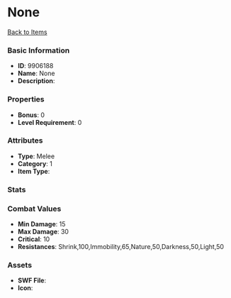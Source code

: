 # None



[Back to Items](../items.md)

### Basic Information

- **ID**: 9906188
- **Name**: None
- **Description**: 

### Properties

- **Bonus**: 0
- **Level Requirement**: 0

### Attributes

- **Type**: Melee
- **Category**: 1
- **Item Type**: 

### Stats


### Combat Values

- **Min Damage**: 15
- **Max Damage**: 30
- **Critical**: 10
- **Resistances**: Shrink,100,Immobility,65,Nature,50,Darkness,50,Light,50

### Assets

- **SWF File**: 
- **Icon**: 

